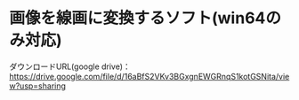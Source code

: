# 画像を線画に変換するソフト(win64のみ対応)
ダウンロードURL(google drive)：https://drive.google.com/file/d/16aBfS2VKv3BGxgnEWGRnqS1kotGSNita/view?usp=sharing